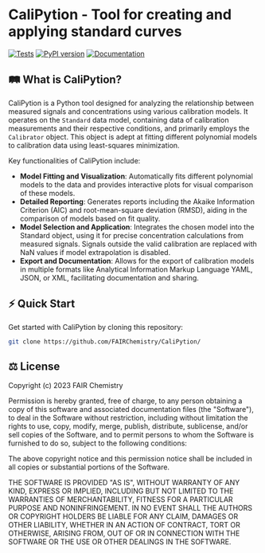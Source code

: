# CaliPytion - Tool for creating and applying standard curves

[![Tests](https://github.com/FAIRChemistry/CaliPytion/actions/workflows/tests.yaml/badge.svg)](https://github.com/FAIRChemistry/CaliPytion/actions/workflows/tests.yaml)
[![PyPI version](https://badge.fury.io/py/CaliPytion.svg)](https://badge.fury.io/py/CaliPytion)
[![Documentation](https://github.com/FAIRChemistry/CaliPytion/actions/workflows/make_docs.yaml/badge.svg)](https://github.com/FAIRChemistry/CaliPytion/actions/workflows/make_docs.yaml)

## 🛤 What is CaliPytion?

CaliPytion is a Python tool designed for analyzing the relationship between measured signals and concentrations using various calibration models. It operates on the `Standard` data model, containing data of calibration measurements and their respective conditions, and primarily employs the `Calibrator` object. This object is adept at fitting different polynomial models to calibration data using least-squares minimization.

Key functionalities of CaliPytion include:

- **Model Fitting and Visualization**: Automatically fits different polynomial models to the data and provides interactive plots for visual comparison of these models.
- **Detailed Reporting**: Generates reports including the Akaike Information Criterion (AIC) and root-mean-square deviation (RMSD), aiding in the comparison of models based on fit quality.
- **Model Selection and Application**: Integrates the chosen model into the Standard object, using it for precise concentration calculations from measured signals. Signals outside the valid calibration are replaced with NaN values if model extrapolation is disabled.
- **Export and Documentation**: Allows for the export of calibration models in multiple formats like Analytical Information Markup Language YAML, JSON, or XML, facilitating documentation and sharing.

## ⚡️ Quick Start

Get started with CaliPytion by cloning this repository:

```Bash
git clone https://github.com/FAIRChemistry/CaliPytion/
```

## ⚖️ License

Copyright (c) 2023 FAIR Chemistry

Permission is hereby granted, free of charge, to any person obtaining a copy of this software and associated documentation files (the "Software"), to deal in the Software without restriction, including without limitation the rights to use, copy, modify, merge, publish, distribute, sublicense, and/or sell copies of the Software, and to permit persons to whom the Software is furnished to do so, subject to the following conditions:

The above copyright notice and this permission notice shall be included in all copies or substantial portions of the Software.

THE SOFTWARE IS PROVIDED "AS IS", WITHOUT WARRANTY OF ANY KIND, EXPRESS OR IMPLIED, INCLUDING BUT NOT LIMITED TO THE WARRANTIES OF MERCHANTABILITY, FITNESS FOR A PARTICULAR PURPOSE AND NONINFRINGEMENT. IN NO EVENT SHALL THE AUTHORS OR COPYRIGHT HOLDERS BE LIABLE FOR ANY CLAIM, DAMAGES OR OTHER LIABILITY, WHETHER IN AN ACTION OF CONTRACT, TORT OR OTHERWISE, ARISING FROM, OUT OF OR IN CONNECTION WITH THE SOFTWARE OR THE USE OR OTHER DEALINGS IN THE SOFTWARE.
